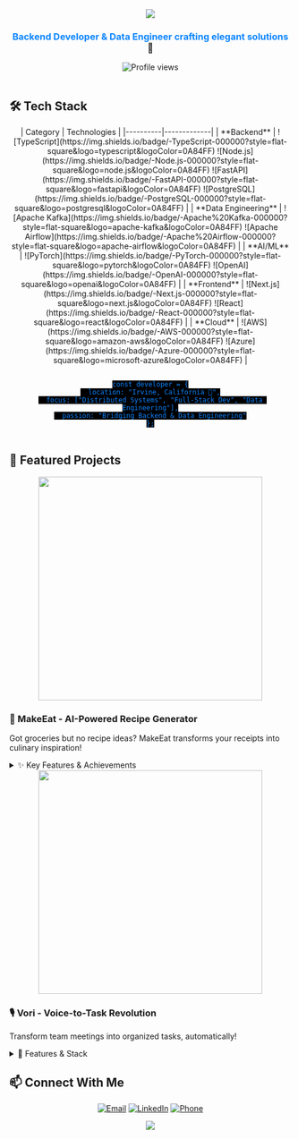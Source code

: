 <div align="center">
  <img src="https://capsule-render.vercel.app/api?type=waving&color=0A84FF&height=200&section=header&text=Hi%20there!%20I'm%20Kyoungin%20Nam%20👋&fontSize=50&animation=fadeIn&fontColor=FFFFFF&backgroundColor=000000" />
</div>

<h3 align="center">
  <span style="color: #0A84FF">Backend Developer & Data Engineer crafting elegant solutions</span> 🚀
</h3>

<div align="center">
  <img src="https://komarev.com/ghpvc/?username=nampaca123&color=0A84FF" alt="Profile views" />
</div>

<br/>

## 🛠️ Tech Stack
<div align="center">
| Category | Technologies |
|----------|-------------|
| **Backend** | ![TypeScript](https://img.shields.io/badge/-TypeScript-000000?style=flat-square&logo=typescript&logoColor=0A84FF) ![Node.js](https://img.shields.io/badge/-Node.js-000000?style=flat-square&logo=node.js&logoColor=0A84FF) ![FastAPI](https://img.shields.io/badge/-FastAPI-000000?style=flat-square&logo=fastapi&logoColor=0A84FF) ![PostgreSQL](https://img.shields.io/badge/-PostgreSQL-000000?style=flat-square&logo=postgresql&logoColor=0A84FF) |
| **Data Engineering** | ![Apache Kafka](https://img.shields.io/badge/-Apache%20Kafka-000000?style=flat-square&logo=apache-kafka&logoColor=0A84FF) ![Apache Airflow](https://img.shields.io/badge/-Apache%20Airflow-000000?style=flat-square&logo=apache-airflow&logoColor=0A84FF) |
| **AI/ML** | ![PyTorch](https://img.shields.io/badge/-PyTorch-000000?style=flat-square&logo=pytorch&logoColor=0A84FF) ![OpenAI](https://img.shields.io/badge/-OpenAI-000000?style=flat-square&logo=openai&logoColor=0A84FF) |
| **Frontend** | ![Next.js](https://img.shields.io/badge/-Next.js-000000?style=flat-square&logo=next.js&logoColor=0A84FF) ![React](https://img.shields.io/badge/-React-000000?style=flat-square&logo=react&logoColor=0A84FF) |
| **Cloud** | ![AWS](https://img.shields.io/badge/-AWS-000000?style=flat-square&logo=amazon-aws&logoColor=0A84FF) ![Azure](https://img.shields.io/badge/-Azure-000000?style=flat-square&logo=microsoft-azure&logoColor=0A84FF) |
</div>

<div align="center">
<pre>
<code style="background-color: #000000; color: #0A84FF">
const developer = {
  location: "Irvine, California 🌴",
  focus: ["Distributed Systems", "Full-Stack Dev", "Data Engineering"],
  passion: "Bridging Backend & Data Engineering"
};
</code>
</pre>
</div>

## 🔭 Featured Projects

<div align="center">
  <a href="https://github.com/nampaca123/makeEat">
    <img src="https://github.com/nampaca123/makeEat/raw/main/makeEat_Logo.png" width="400" />
  </a>
</div>

### 🍳 MakeEat - AI-Powered Recipe Generator
Got groceries but no recipe ideas? MakeEat transforms your receipts into culinary inspiration! 

<details>
<summary>✨ Key Features & Achievements</summary>

- 🎯 Smart receipt scanning with hybrid OCR system
- 📝 Personalized recipe generation
- 🍽️ Detailed nutritional analysis
- 💰 Cost-effective API usage
- ⚡ Super fast processing

**Performance Metrics**:
- 56% more accurate in reading receipts
- 80% more cost-efficient
- 30% faster processing
- 55% more accurate nutrition data
</details>

<div align="center">
  <a href="https://github.com/nampaca123/Vori_Reborn">
    <img src="https://github.com/nampaca123/Vori_Reborn/raw/main/voriLogo.png" width="400" />
  </a>
</div>

### 🎙️ Vori - Voice-to-Task Revolution
Transform team meetings into organized tasks, automatically! 

<details>
<summary>🌟 Features & Stack</summary>

**Cool Features**:
- 🎯 Voice-to-task automation
- 📝 AI-powered meeting summaries
- 🔄 Real-time processing
- 🔒 Secure & private

**Tech Stack**:
- **Current**: TypeScript, Node.js, FastAPI, PostgreSQL, Kafka, OpenAI
- **Previous**: AWS Lambda, MSK, EC2, S3
</details>

## 📫 Connect With Me

<div align="center">
  
[![Email](https://img.shields.io/badge/-Email-EA4335?style=for-the-badge&logo=gmail&logoColor=white)](mailto:knnam12@outlook.com)
[![LinkedIn](https://img.shields.io/badge/-LinkedIn-0A66C2?style=for-the-badge&logo=linkedin&logoColor=white)](https://www.linkedin.com/in/knnam12/)
[![Phone](https://img.shields.io/badge/-Call%20Me-00C300?style=for-the-badge&logo=whatsapp&logoColor=white)](tel:+19497387650)

</div>

<div align="center">
  <img src="https://capsule-render.vercel.app/api?type=waving&color=gradient&height=100&section=footer" />
</div>